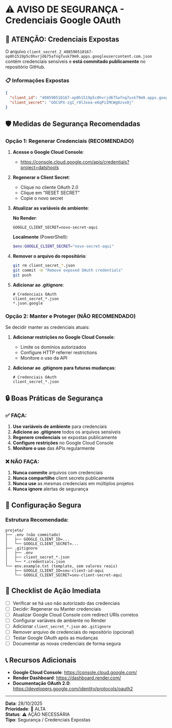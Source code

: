 # ⚠️ AVISO DE SEGURANÇA - Credenciais Google OAuth

## 🔴 ATENÇÃO: Credenciais Expostas

O arquivo `client_secret_2_408590510167-op0h1519p5c0hvrjd675afnq7usk79m9.apps.googleusercontent.com.json` contém credenciais sensíveis e **está commitado publicamente** no repositório GitHub.

### 📋 Informações Expostas

```json
{
  "client_id": "408590510167-op0h1519p5c0hvrjd675afnq7usk79m9.apps.googleusercontent.com",
  "client_secret": "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"
}
```

## 🛡️ Medidas de Segurança Recomendadas

### Opção 1: Regenerar Credenciais (RECOMENDADO)

1. **Acesse o Google Cloud Console**:
   - https://console.cloud.google.com/apis/credentials?project=datshools

2. **Regenerar o Client Secret**:
   - Clique no cliente OAuth 2.0
   - Clique em "RESET SECRET"
   - Copie o novo secret

3. **Atualizar as variáveis de ambiente**:
   
   **No Render**:
   ```
   GOOGLE_CLIENT_SECRET=novo-secret-aqui
   ```
   
   **Localmente** (PowerShell):
   ```powershell
   $env:GOOGLE_CLIENT_SECRET="novo-secret-aqui"
   ```

4. **Remover o arquivo do repositório**:
   ```bash
   git rm client_secret_*.json
   git commit -m "Remove exposed OAuth credentials"
   git push
   ```

5. **Adicionar ao .gitignore**:
   ```
   # Credenciais OAuth
   client_secret_*.json
   *.json.google
   ```

### Opção 2: Manter e Proteger (NÃO RECOMENDADO)

Se decidir manter as credenciais atuais:

1. **Adicionar restrições no Google Cloud Console**:
   - Limite os domínios autorizados
   - Configure HTTP referrer restrictions
   - Monitore o uso da API

2. **Adicionar ao .gitignore para futuras mudanças**:
   ```
   # Credenciais OAuth
   client_secret_*.json
   ```

## 🔒 Boas Práticas de Segurança

### ✅ FAÇA:

1. **Use variáveis de ambiente** para credenciais
2. **Adicione ao .gitignore** todos os arquivos sensíveis
3. **Regenere credenciais** se expostas publicamente
4. **Configure restrições** no Google Cloud Console
5. **Monitore o uso** das APIs regularmente

### ❌ NÃO FAÇA:

1. **Nunca commite** arquivos com credenciais
2. **Nunca compartilhe** client secrets publicamente
3. **Nunca use** as mesmas credenciais em múltiplos projetos
4. **Nunca ignore** alertas de segurança

## 📝 Configuração Segura

### Estrutura Recomendada:

```
projeto/
├── .env (não commitado)
│   ├── GOOGLE_CLIENT_ID=...
│   └── GOOGLE_CLIENT_SECRET=...
├── .gitignore
│   ├── .env
│   ├── client_secret_*.json
│   └── *.credentials.json
└── env.example.txt (template, sem valores reais)
    ├── GOOGLE_CLIENT_ID=seu-client-id-aqui
    └── GOOGLE_CLIENT_SECRET=seu-client-secret-aqui
```

## 🚨 Checklist de Ação Imediata

- [ ] Verificar se há uso não autorizado das credenciais
- [ ] Decidir: Regenerar ou Manter credenciais
- [ ] Atualizar Google Cloud Console com redirect URIs corretos
- [ ] Configurar variáveis de ambiente no Render
- [ ] Adicionar `client_secret_*.json` ao `.gitignore`
- [ ] Remover arquivo de credenciais do repositório (opcional)
- [ ] Testar Google OAuth após as mudanças
- [ ] Documentar as novas credenciais de forma segura

## 📞 Recursos Adicionais

- **Google Cloud Console**: https://console.cloud.google.com/
- **Render Dashboard**: https://dashboard.render.com/
- **Documentação OAuth 2.0**: https://developers.google.com/identity/protocols/oauth2

---

**Data**: 28/10/2025  
**Prioridade**: 🔴 ALTA  
**Status**: ⚠️ AÇÃO NECESSÁRIA  
**Tipo**: Segurança / Credenciais Expostas

